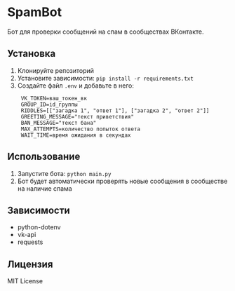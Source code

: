 # SpamBot

Бот для проверки сообщений на спам в сообществах ВКонтакте.

## Установка

1. Клонируйте репозиторий
2. Установите зависимости: `pip install -r requirements.txt`
3. Создайте файл `.env` и добавьте в него:
   ```
    VK_TOKEN=ваш_токен_вк
    GROUP_ID=id_группы
    RIDDLES=[["загадка 1", "ответ 1"], ["загадка 2", "ответ 2"]]
    GREETING_MESSAGE="текст приветствия"
    BAN_MESSAGE="текст бана"
    MAX_ATTEMPTS=количество попыток ответа
    WAIT_TIME=время ожидания в секундах
   ```

## Использование

1. Запустите бота: `python main.py`
2. Бот будет автоматически проверять новые сообщения в сообществе на наличие спама

## Зависимости

- python-dotenv
- vk-api
- requests

## Лицензия

MIT License
